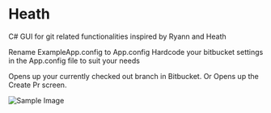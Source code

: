 # Heath

C# GUI for git related functionalities inspired by
Ryann and Heath

Rename ExampleApp.config to App.config
Hardcode your bitbucket settings in the App.config file to suit your needs

Opens up your currently checked out branch in Bitbucket.
Or Opens up the Create Pr screen.

![Sample Image](https://user-images.githubusercontent.com/55732851/202872563-dadb89f3-ec80-4bd6-ba7d-f5d7eb107a7b.png)